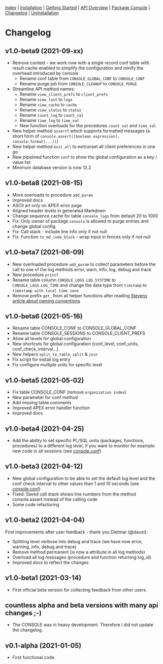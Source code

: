 <!-- nav -->

[Index](README.md)
| [Installation](installation.md)
| [Getting Started](getting-started.md)
| [API Overview](api-overview.md)
| [Package Console](package-console.md)
| [Changelog](changelog.md)
| [Uninstallation](uninstallation.md)

<!-- navstop -->

# Changelog

## v1.0-beta9 (2021-09-xx)

- Remove context - we work now with a single record conf table with result cache
  enabled to simplify the configuration and minify the overhead introduced by
  console
  - Rename conf table from `CONSOLE_GLOBAL_CONF` to `CONSOLE_CONF`
  - Rename purge job from `CONSOLE_CLEANUP` to `CONSOLE_PURGE`
- Streamline API method names:
  - Rename `view_client_prefs` to `client_prefs`
  - Rename `view_last` to `logs`
  - Rename `view_cache` to `cache`
  - Rename `view_status` to `status`
  - Rename `count_log` to `count_val`
  - Rename `time_log` to `time_val`
  - New function overloads for the procedures `count_val` and `time_val`
- New helper method `assertf` which supports formatted messages (a short form of
  `console.assert([boolean expression], console.format(...))`)
- New helper method `exit_all` to exit/unset all client preferences in one go
- New pipelined function `conf` to show the global configuration as a key /
  value list
- Minimum database version is now 12.2

## v1.0-beta8 (2021-08-15)

- More overloads to procedure `add_param`
- Improved docs
- ASCII art only on APEX error page
- Aligned header levels in generated Markdown
- Change sequence cache for table `console_logs` from default 20 to 1000
- Fix: Only owner of package `console` is allowed to purge entries and change
  global config
- Fix: Call stack - include line info only if not null
- Fix: Function `to_md_code_block` - wrap input in fences only if not null

## v1.0-beta7 (2021-06-09)

- New overloaded procedure `add_param` to collect parameters before the call to
  one of the log methods error, warn, info, log, debug and trace
- New procedure `printf`
- Rename table column `CONSOLE_LOGS.LOG_SYSTIME` to `CONSOLE_LOGS.LOG_TIME` and
  change the data type from `timstamp` to `timestamp with local time zone`
- Remove prefix `get_` from all helper functions after reading [Stevens article
  about naming
  conventions](https://www.insum.ca/feuertip-11-what-makes-an-effective-naming-convention/)

## v1.0-beta6 (2021-05-16)

- Rename table CONSOLE_CONF to CONSOLE_GLOBAL_CONF
- Rename table CONSOLE_SESSIONS to CONSOLE_CLIENT_PREFS
- Allow all levels for global configuration
- New shortcuts for global configuration (conf_level, conf_units,
  conf_check_interval...)
- New helpers `split_to_table`, `split` & `join`
- Fix script for install log entry
- Fix configure multiple units for specific level

## v1.0-beta5 (2021-05-02)

- Fix table CONSOLE_CONF (remove `organization index`)
- New parameter for conf method
- Add missing table comments
- Improved APEX error handler function
- Improved docs

## v1.0-beta4 (2021-04-25)

- Add the ability to set specific PL/SQL units (packages, functions, procedures)
  to a different log level, if you want to monitor for example new code in all
  sessions (see [console.conf](package-console.md#procedure-conf))

## v1.0-beta3 (2021-04-12)

- New global configuration to be able to set the default log level and the conf
  check interval to other values than 1 and 10 seconds (see
  [console.conf](package-console.md#procedure-conf))
- Fixed: Saved call stack shows line numbers from the method console.assert
  instead of the calling code
- Some code refactoring

## v1.0-beta2 (2021-04-04)

First improvements after user feedback - thank you Dietmar (@daust):

- Splitting level verbose into debug and trace (we have now error, warning,
  info, debug and trace)
- Remove method permanent (is now a attribute in all log methods)
- Overload all log messages (procedure and function returning log_id)
- Improved docs to reflect the changes

## v1.0-beta1 (2021-03-14)

- First official beta version for collecting feedback from other users.

## countless alpha and beta versions with many api changes ;-)

- The CONSOLE was in heavy development. Therefore I did not update the
  changelog.

## v0.1-alpha (2021-01-05)

- First functional code.
